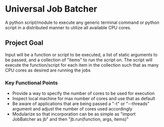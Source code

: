 # Universal Job Batcher

A python script/module to execute any generic terminal command or python script in a distributed manner to utilize all available CPU cores.

## Project Goal

Input will be a function or script to be executed, a list of static arguments to be passed, and a collection of "items" to run the script on. The script will execute the function/script for each item in the collection such that as many CPU cores as desired are running the jobs

### Key Functional Points

- Provide a way to specify the number of cores to be used for execution
- Inspect local machine for max number of cores and use that as default
- Be aware of applications that are being passed a "-t" or "--threads" argument and adjust the number of cores used accordingly
- Modularize so that incorporation can be as simple as "import JobBatcher as jb" and then "jb.run(function, args, items)"
